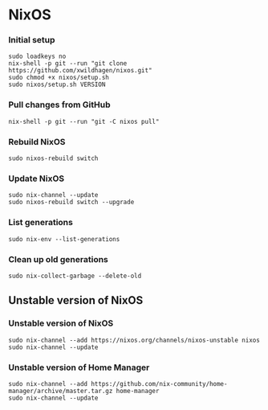 # NixOS

### Initial setup

```
sudo loadkeys no
nix-shell -p git --run "git clone https://github.com/xwildhagen/nixos.git"
sudo chmod +x nixos/setup.sh
sudo nixos/setup.sh VERSION
```

### Pull changes from GitHub

```
nix-shell -p git --run "git -C nixos pull"
```

### Rebuild NixOS

```
sudo nixos-rebuild switch
```

### Update NixOS

```
sudo nix-channel --update
sudo nixos-rebuild switch --upgrade
```

### List generations

```
sudo nix-env --list-generations
```

### Clean up old generations

```
sudo nix-collect-garbage --delete-old
```

## Unstable version of NixOS

### Unstable version of NixOS

```
sudo nix-channel --add https://nixos.org/channels/nixos-unstable nixos
sudo nix-channel --update
```

### Unstable version of Home Manager

```
sudo nix-channel --add https://github.com/nix-community/home-manager/archive/master.tar.gz home-manager
sudo nix-channel --update
```
